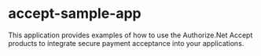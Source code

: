 # accept-sample-app
This application provides examples of how to use the Authorize.Net Accept products to integrate secure payment acceptance into your applications.
